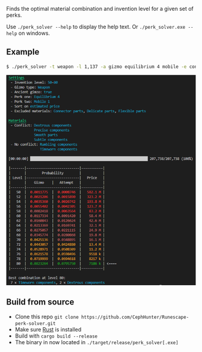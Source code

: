 Finds the optimal material combination and invention level for a given set of perks.

Use `./perk_solver --help` to display the help text. Or `./perk_solver.exe --help` on windows.

## Example
```sh
$ ./perk_solver -t weapon -l 1,137 -a gizmo equilibrium 4 mobile -e connector,delicate,flexible
```
![](./images/Example_output.png)

## Build from source
* Clone this repo `git clone https://github.com/CephHunter/Runescape-perk-solver.git`
* Make sure [Rust](https://www.rust-lang.org/) is installed
* Build with `cargo build --release`
* The binary in now located in `./target/release/perk_solver[.exe]`
